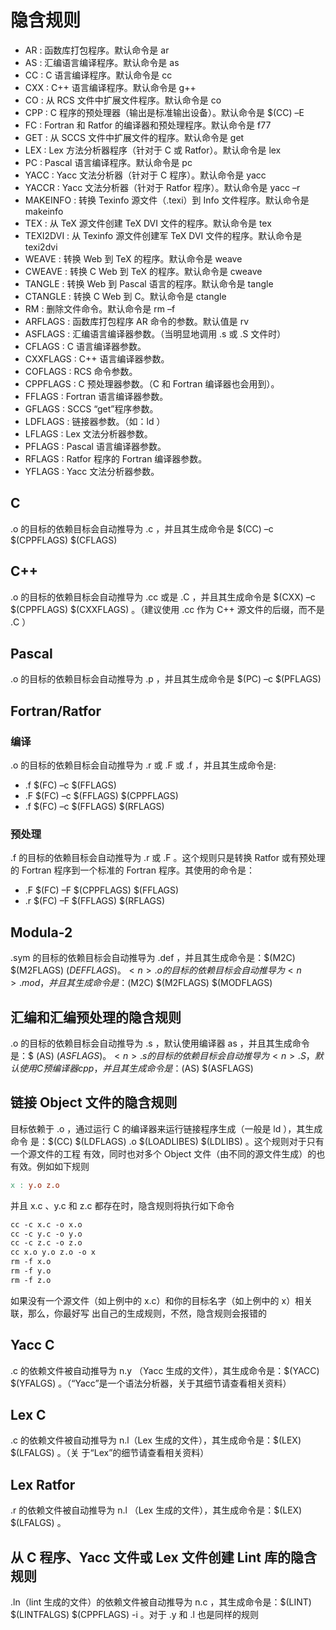 
# 隐含规则

- AR : 函数库打包程序。默认命令是 ar
- AS : 汇编语言编译程序。默认命令是 as
- CC : C 语言编译程序。默认命令是 cc
- CXX : C++ 语言编译程序。默认命令是 g++
- CO : 从 RCS 文件中扩展文件程序。默认命令是 co
- CPP : C 程序的预处理器（输出是标准输出设备）。默认命令是 $(CC) –E
- FC : Fortran 和 Ratfor 的编译器和预处理程序。默认命令是 f77
- GET : 从 SCCS 文件中扩展文件的程序。默认命令是 get
- LEX : Lex 方法分析器程序（针对于 C 或 Ratfor）。默认命令是 lex
- PC : Pascal 语言编译程序。默认命令是 pc
- YACC : Yacc 文法分析器（针对于 C 程序）。默认命令是 yacc
- YACCR : Yacc 文法分析器（针对于 Ratfor 程序）。默认命令是 yacc –r
- MAKEINFO : 转换 Texinfo 源文件（.texi）到 Info 文件程序。默认命令是 makeinfo
- TEX : 从 TeX 源文件创建 TeX DVI 文件的程序。默认命令是 tex
- TEXI2DVI : 从 Texinfo 源文件创建军 TeX DVI 文件的程序。默认命令是 texi2dvi
- WEAVE : 转换 Web 到 TeX 的程序。默认命令是 weave
- CWEAVE : 转换 C Web 到 TeX 的程序。默认命令是 cweave
- TANGLE : 转换 Web 到 Pascal 语言的程序。默认命令是 tangle
- CTANGLE : 转换 C Web 到 C。默认命令是 ctangle
- RM : 删除文件命令。默认命令是 rm –f
- ARFLAGS : 函数库打包程序 AR 命令的参数。默认值是 rv
- ASFLAGS : 汇编语言编译器参数。（当明显地调用 .s 或 .S 文件时）
- CFLAGS : C 语言编译器参数。
- CXXFLAGS : C++ 语言编译器参数。
- COFLAGS : RCS 命令参数。
- CPPFLAGS : C 预处理器参数。（C 和 Fortran 编译器也会用到）。
- FFLAGS : Fortran 语言编译器参数。
- GFLAGS : SCCS “get”程序参数。
- LDFLAGS : 链接器参数。（如：ld ）
- LFLAGS : Lex 文法分析器参数。
- PFLAGS : Pascal 语言编译器参数。
- RFLAGS : Ratfor 程序的 Fortran 编译器参数。
- YFLAGS : Yacc 文法分析器参数。

## C

<n>.o 的目标的依赖目标会自动推导为 <n>.c ，并且其生成命令是 $(CC) –c $(CPPFLAGS)
$(CFLAGS)

## C++

<n>.o 的目标的依赖目标会自动推导为 <n>.cc 或是 <n>.C ，并且其生成命令是 $(CXX) –c
$(CPPFLAGS) $(CXXFLAGS) 。（建议使用 .cc 作为 C++ 源文件的后缀，而不是 .C ）

## Pascal

<n>.o 的目标的依赖目标会自动推导为 <n>.p ，并且其生成命令是 $(PC) –c $(PFLAGS)

## Fortran/Ratfor

### 编译

<n>.o 的目标的依赖目标会自动推导为 <n>.r 或 <n>.F 或 <n>.f ，并且其生成命令是:

- .f $(FC) –c $(FFLAGS)
- .F $(FC) –c $(FFLAGS) $(CPPFLAGS)
- .f $(FC) –c $(FFLAGS) $(RFLAGS)

### 预处理

<n>.f 的目标的依赖目标会自动推导为 <n>.r 或 <n>.F 。这个规则只是转换 Ratfor 或有预处理的
Fortran 程序到一个标准的 Fortran 程序。其使用的命令是：

- .F $(FC) –F $(CPPFLAGS) $(FFLAGS)
- .r $(FC) –F $(FFLAGS) $(RFLAGS)

##  Modula-2

<n>.sym 的目标的依赖目标会自动推导为 <n>.def ，并且其生成命令是：$(M2C) $(M2FLAGS)
$(DEFFLAGS) 。<n>.o 的目标的依赖目标会自动推导为 <n>.mod ，并且其生成命令是：$(M2C)
$(M2FLAGS) $(MODFLAGS)

## 汇编和汇编预处理的隐含规则

<n>.o 的目标的依赖目标会自动推导为 <n>.s ，默认使用编译器 as ，并且其生成命令是：$ (AS)
$(ASFLAGS) 。<n>.s 的目标的依赖目标会自动推导为 <n>.S ，默认使用 C 预编译器 cpp ，并且
其生成命令是：$(AS) $(ASFLAGS)

## 链接 Object 文件的隐含规则

<n> 目标依赖于 <n>.o ，通过运行 C 的编译器来运行链接程序生成（一般是 ld ），其生成命令
是：$(CC) $(LDFLAGS) <n>.o $(LOADLIBES) $(LDLIBS) 。这个规则对于只有一个源文件的工程
有效，同时也对多个 Object 文件（由不同的源文件生成）的也有效。例如如下规则

```Makefile
x : y.o z.o
```

并且 x.c 、y.c 和 z.c 都存在时，隐含规则将执行如下命令

```Makefile
cc -c x.c -o x.o
cc -c y.c -o y.o
cc -c z.c -o z.o
cc x.o y.o z.o -o x
rm -f x.o
rm -f y.o
rm -f z.o
```

如果没有一个源文件（如上例中的 x.c）和你的目标名字（如上例中的 x）相关联，那么，你最好写
出自己的生成规则，不然，隐含规则会报错的

## Yacc C

<n>.c 的依赖文件被自动推导为 n.y （Yacc 生成的文件），其生成命令是：$(YACC) $(YFALGS)
。（“Yacc”是一个语法分析器，关于其细节请查看相关资料）

## Lex C

<n>.c 的依赖文件被自动推导为 n.l（Lex 生成的文件），其生成命令是：$(LEX) $(LFALGS) 。（关
于“Lex”的细节请查看相关资料）

## Lex Ratfor

<n>.r 的依赖文件被自动推导为 n.l （Lex 生成的文件），其生成命令是：$(LEX) $(LFALGS) 。

## 从 C 程序、Yacc 文件或 Lex 文件创建 Lint 库的隐含规则

<n>.ln（lint 生成的文件）的依赖文件被自动推导为 n.c ，其生成命令是：$(LINT) $(LINTFALGS)
$(CPPFLAGS) -i 。对于 <n>.y 和 <n>.l 也是同样的规则